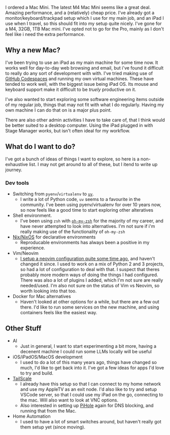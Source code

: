 I ordered a Mac Mini. 
The latest M4 Mac Mini seems like a great deal. Amazing performance, and a (relatively) cheap price. 
I've already got a monitor/keyboard/trackpad setup which I use for my main job, and an iPad I use when I travel, so this should fit into my setup quite nicely.
I've gone for a M4, 32GB, 1TB Mac mini. I've opted not to go for the Pro, mainly as I don't feel like i need the extra performance.

## Why a new Mac?
I've been trying to use an iPad as my main machine for some time now. It works well for day-to-day web browsing and email, but i've found it difficult to really do any sort of development with with. I've tried making use of [GitHub Codespaces](https://github.com/features/codespaces) and running my own virtual machines. These have tended to work well, with the biggest issue being iPad OS. Its mouse and keyboard support make it difficult to be _truely_ productive on it.

I've also wanted to start exploring some software engineering items outside of my regular job, things that may not fit with what I do regularly. Having my own machine I can do that on is a major plus point.

There are also other admin activities I have to take care of, that I think would be better suited to a desktop computer. Using the iPad plugged in with Stage Manager _works_, but isn't often ideal for my workflow.

## What do I want to do?
I've got a bunch of ideas of things I want to explore, so here is a non-exhaustive list. I may not get around to all of these, but I itend to write up  journey.

### Dev tools
- Switching from `pyenv`/`virtualenv` to [`uv`](https://docs.astral.sh/uv/).
    - I write a lot of Python code, `uv` seems to a favourite in the community. I've been using pyenv/virtualenv for over 10 years now, so now feels like a good time to start exploring other alteratives
- Shell environment.
    - I've been using `zsh` with [`oh-my-zsh`](https://ohmyz.sh/) for the majority of my career, and have never attempted to look into alternatives. I'm not sure if i'm really making use of the functionality of `oh-my-zsh`
- [Nix/NixOS](https://nixos.org/) for declarative environments 
    - Reproducable environments has always been a positive in my experience.
- Vim/Neovim
    - [I setup a neovim configuration quite some time ago](https://amwam.me/blog/my-vimrc), and haven't changed it since. I used to work on a mix of Python 2 and 3 projects, so had a lot of configuration to deal with that. I suspect that theres probably more modern ways of doing the things I had configured. There was also a lot of plugins I added, which I'm not sure are really needed/used. I'm also not sure on the status of Vim vs Neovim, so worth looking into that too.
- Docker for Mac alternatives
    - Haven't looked at other options for a while, but there are a few out there. I'd like to run some services on the new machine, and using containers feels like the easiest way.

## Other Stuff
- AI
    - Just in general, I want to start experimenting a bit more, having a decenent machine I could run some LLMs locally will be useful
- iOS/iPadOS/MacOS development
    - I used to do a lot of this many years ago, things have changed so much, I'd like to get back into it. I've got a few ideas for apps I'd love to try and build.
- [TailScale](https://tailscale.com/)
    - I already have this setup so that I can connect to my home network and use my AppleTV as an exit node. I'd also like to try and setup VSCode server, so that I could use my iPad on the go, connecting to the mac. Will also want to look at VNC options.
    - Also interested in setting up [PiHole](https://pi-hole.net/) again for DNS blocking, and running that from the Mac.
- Home Automation
    - I used to have a lot of smart switches around, but haven't really got them setup yet (since moving).